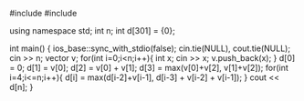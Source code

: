 #include <iostream>
#include <vector>

using namespace std;
int n;
int d[301] = {0};

int main() {
  ios_base::sync_with_stdio(false);
  cin.tie(NULL), cout.tie(NULL);
  cin >> n;
  vector<int> v;
  for(int i=0;i<n;i++){
    int x;
    cin >> x;
    v.push_back(x);
  }
  d[0] = 0;
  d[1] = v[0];
  d[2] = v[0] + v[1];
  d[3] = max(v[0]+v[2], v[1]+v[2]);
  for(int i=4;i<=n;i++){
    d[i] = max(d[i-2]+v[i-1], d[i-3] + v[i-2] + v[i-1]);
  }
  cout << d[n];
}
